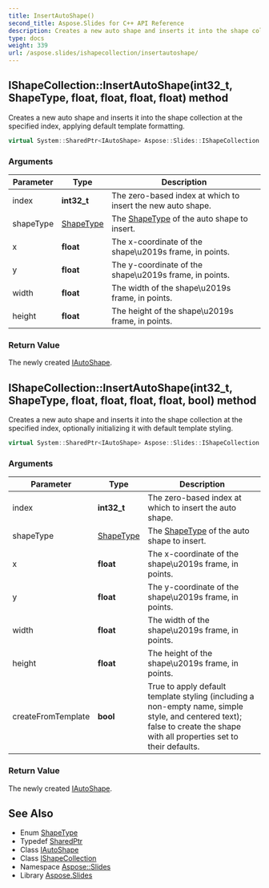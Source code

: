 ```yaml
---
title: InsertAutoShape()
second_title: Aspose.Slides for C++ API Reference
description: Creates a new auto shape and inserts it into the shape collection at the specified index, applying default template formatting.
type: docs
weight: 339
url: /aspose.slides/ishapecollection/insertautoshape/
---
```

## IShapeCollection::InsertAutoShape(int32_t, ShapeType, float, float, float, float) method


Creates a new auto shape and inserts it into the shape collection at the specified index, applying default template formatting.

```cpp
virtual System::SharedPtr<IAutoShape> Aspose::Slides::IShapeCollection::InsertAutoShape(int32_t index, ShapeType shapeType, float x, float y, float width, float height)=0
```


### Arguments

| Parameter | Type | Description |
| --- | --- | --- |
| index | **int32_t** | The zero-based index at which to insert the new auto shape. |
| shapeType | [ShapeType](../../shapetype/) | The [ShapeType](../../shapetype/) of the auto shape to insert. |
| x | **float** | The x-coordinate of the shape\\u2019s frame, in points. |
| y | **float** | The y-coordinate of the shape\\u2019s frame, in points. |
| width | **float** | The width of the shape\\u2019s frame, in points. |
| height | **float** | The height of the shape\\u2019s frame, in points. |

### Return Value

The newly created [IAutoShape](../../iautoshape/).

## IShapeCollection::InsertAutoShape(int32_t, ShapeType, float, float, float, float, bool) method


Creates a new auto shape and inserts it into the shape collection at the specified index, optionally initializing it with default template styling.

```cpp
virtual System::SharedPtr<IAutoShape> Aspose::Slides::IShapeCollection::InsertAutoShape(int32_t index, ShapeType shapeType, float x, float y, float width, float height, bool createFromTemplate)=0
```


### Arguments

| Parameter | Type | Description |
| --- | --- | --- |
| index | **int32_t** | The zero-based index at which to insert the auto shape. |
| shapeType | [ShapeType](../../shapetype/) | The [ShapeType](../../shapetype/) of the auto shape to insert. |
| x | **float** | The x-coordinate of the shape\\u2019s frame, in points. |
| y | **float** | The y-coordinate of the shape\\u2019s frame, in points. |
| width | **float** | The width of the shape\\u2019s frame, in points. |
| height | **float** | The height of the shape\\u2019s frame, in points. |
| createFromTemplate | **bool** | True to apply default template styling (including a non-empty name, simple style, and centered text); false to create the shape with all properties set to their defaults. |

### Return Value

The newly created [IAutoShape](../../iautoshape/).

## See Also

* Enum [ShapeType](../../shapetype/)
* Typedef [SharedPtr](../../../system/sharedptr/)
* Class [IAutoShape](../../iautoshape/)
* Class [IShapeCollection](../)
* Namespace [Aspose::Slides](../../)
* Library [Aspose.Slides](../../../)